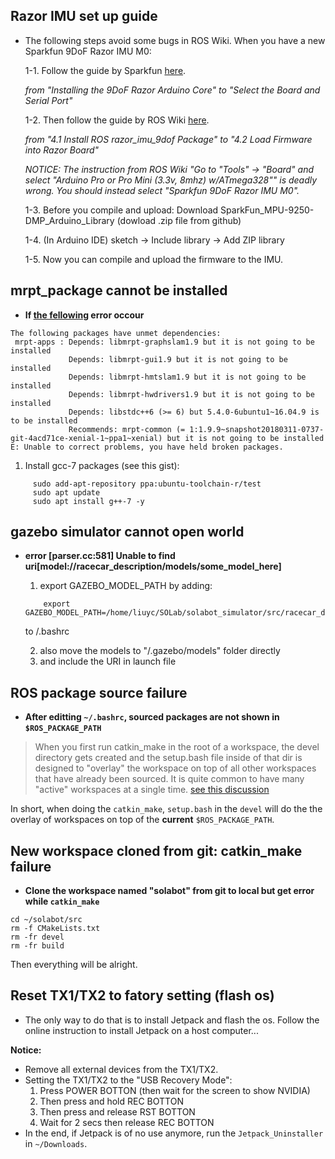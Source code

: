 ## Razor IMU set up guide
- The following steps avoid some bugs in ROS Wiki. When you have a new Sparkfun 9DoF Razor IMU M0:

  1-1. Follow the guide by Sparkfun [here](https://learn.sparkfun.com/tutorials/9dof-razor-imu-m0-hookup-guide).
  
  *from "Installing the 9DoF Razor Arduino Core" to "Select the Board and Serial Port"*
  
  1-2. Then follow the guide by ROS Wiki [here](http://wiki.ros.org/razor_imu_9dof).
  
  *from "4.1 Install ROS razor_imu_9dof Package" to "4.2 Load Firmware into Razor Board"*
  
  *NOTICE: The instruction from ROS Wiki "Go to "Tools" → "Board" and select "Arduino Pro or Pro Mini (3.3v, 8mhz) w/ATmega328"" is deadly wrong. You should instead select "Sparkfun 9DoF Razor IMU M0".*
  
  1-3. Before you compile and upload: Download SparkFun_MPU-9250-DMP_Arduino_Library (dowload .zip file from github)
  
  1-4. (In Arduino IDE) sketch -> Include library -> Add ZIP library
  
  1-5. Now you can compile and upload the firmware to the IMU.
  

## mrpt_package cannot be installed

- **If [the fellowing](https://github.com/MRPT/mrpt/issues/682) error occour**
```
The following packages have unmet dependencies:
 mrpt-apps : Depends: libmrpt-graphslam1.9 but it is not going to be installed
             Depends: libmrpt-gui1.9 but it is not going to be installed
             Depends: libmrpt-hmtslam1.9 but it is not going to be installed
             Depends: libmrpt-hwdrivers1.9 but it is not going to be installed
             Depends: libstdc++6 (>= 6) but 5.4.0-6ubuntu1~16.04.9 is to be installed
             Recommends: mrpt-common (= 1:1.9.9~snapshot20180311-0737-git-4acd71ce-xenial-1~ppa1~xenial) but it is not going to be installed
E: Unable to correct problems, you have held broken packages.
```
  
  1. Install gcc-7 packages (see this gist):
  ```
       sudo add-apt-repository ppa:ubuntu-toolchain-r/test
       sudo apt update
       sudo apt install g++-7 -y
  ```
## **gazebo simulator** cannot open world

- **error [parser.cc:581] Unable to find uri[model://racecar_description/models/some_model_here]**
  
  1. export GAZEBO_MODEL_PATH by adding:
  ```
      export GAZEBO_MODEL_PATH=/home/liuyc/SOLab/solabot_simulator/src/racecar_description/models:$GAZEBO_MODEL_PATH
  ```  
     to /.bashrc  
     
  2. also move the models to "/.gazebo/models" folder directly   
  3. and include the URI in launch file

## ROS package source failure

- **After editting `~/.bashrc`, sourced packages are not shown in `$ROS_PACKAGE_PATH`**

> When you first run catkin_make in the root of a workspace, the devel directory gets created and the setup.bash file inside of that dir is designed to "overlay" the workspace on top of all other workspaces that have already been sourced. It is quite common to have many "active" workspaces at a single time. [see this discussion](https://answers.ros.org/question/205976/sourcing-from-multiple-workspaces/)
    
   In short, when doing the `catkin_make`, `setup.bash` in the `devel` will do the the overlay of workspaces on top of the **current** `$ROS_PACKAGE_PATH`. 
   
## New workspace cloned from git: catkin_make failure 

- **Clone the workspace named "solabot" from git to local but get error while `catkin_make`**

```
cd ~/solabot/src
rm -f CMakeLists.txt 
rm -fr devel
rm -fr build
```

Then everything will be alright.


## Reset TX1/TX2 to fatory setting (flash os)

- The only way to do that is to install Jetpack and flash the os.
Follow the online instruction to install Jetpack on a host computer...

**Notice:**
- Remove all external devices from the TX1/TX2.
- Setting the TX1/TX2 to the "USB Recovery Mode": 
  1. Press POWER BOTTON (then wait for the screen to show NVIDIA)
  2. Then press and hold REC BOTTON
  3. Then press and release RST BOTTON
  4. Wait for 2 secs then release REC BOTTON
- In the end, if Jetpack is of no use anymore, run the `Jetpack_Uninstaller` in `~/Downloads`. 
